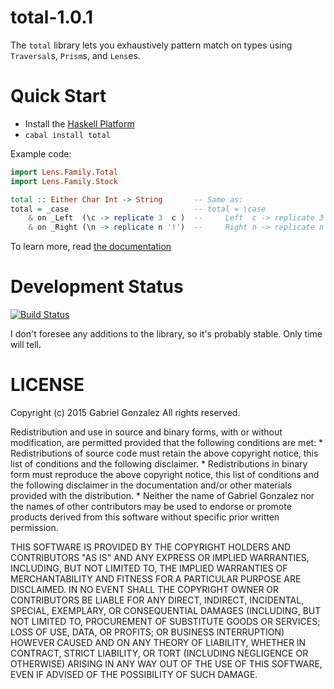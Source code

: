 # total-1.0.1

The `total` library lets you exhaustively pattern match on types using
`Traversal`s, `Prism`s, and `Lens`es.

# Quick Start

* Install the [Haskell Platform](http://www.haskell.org/platform/)
* `cabal install total`

Example code:

```haskell
import Lens.Family.Total
import Lens.Family.Stock

total :: Either Char Int -> String       -- Same as:
total = _case                            -- total = \case
    & on _Left  (\c -> replicate 3  c )  --     Left  c -> replicate 3 c
    & on _Right (\n -> replicate n '!')  --     Right n -> replicate n '!'
```

To learn more, read
[the documentation](http://hackage.haskell.org/packages/archive/total/1.0.0/doc/html/Lens-Family-Total.html)

# Development Status

[![Build Status](https://travis-ci.org/Gabriel439/Haskell-Total-Library.png)](https://travis-ci.org/Gabriel439/Haskell-Total-Library)

I don't foresee any additions to the library, so it's probably stable.  Only
time will tell.

# LICENSE

Copyright (c) 2015 Gabriel Gonzalez
All rights reserved.

Redistribution and use in source and binary forms, with or without modification,
are permitted provided that the following conditions are met:
    * Redistributions of source code must retain the above copyright notice,
      this list of conditions and the following disclaimer.
    * Redistributions in binary form must reproduce the above copyright notice,
      this list of conditions and the following disclaimer in the documentation
      and/or other materials provided with the distribution.
    * Neither the name of Gabriel Gonzalez nor the names of other contributors
      may be used to endorse or promote products derived from this software
      without specific prior written permission.

THIS SOFTWARE IS PROVIDED BY THE COPYRIGHT HOLDERS AND CONTRIBUTORS "AS IS" AND
ANY EXPRESS OR IMPLIED WARRANTIES, INCLUDING, BUT NOT LIMITED TO, THE IMPLIED
WARRANTIES OF MERCHANTABILITY AND FITNESS FOR A PARTICULAR PURPOSE ARE
DISCLAIMED. IN NO EVENT SHALL THE COPYRIGHT OWNER OR CONTRIBUTORS BE LIABLE FOR
ANY DIRECT, INDIRECT, INCIDENTAL, SPECIAL, EXEMPLARY, OR CONSEQUENTIAL DAMAGES
(INCLUDING, BUT NOT LIMITED TO, PROCUREMENT OF SUBSTITUTE GOODS OR SERVICES;
LOSS OF USE, DATA, OR PROFITS; OR BUSINESS INTERRUPTION) HOWEVER CAUSED AND ON
ANY THEORY OF LIABILITY, WHETHER IN CONTRACT, STRICT LIABILITY, OR TORT
(INCLUDING NEGLIGENCE OR OTHERWISE) ARISING IN ANY WAY OUT OF THE USE OF THIS
SOFTWARE, EVEN IF ADVISED OF THE POSSIBILITY OF SUCH DAMAGE.
